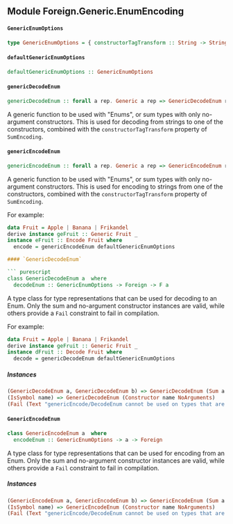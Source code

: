 ## Module Foreign.Generic.EnumEncoding

#### `GenericEnumOptions`

``` purescript
type GenericEnumOptions = { constructorTagTransform :: String -> String }
```

#### `defaultGenericEnumOptions`

``` purescript
defaultGenericEnumOptions :: GenericEnumOptions
```

#### `genericDecodeEnum`

``` purescript
genericDecodeEnum :: forall a rep. Generic a rep => GenericDecodeEnum rep => GenericEnumOptions -> Foreign -> F a
```

A generic function to be used with "Enums", or sum types with only no-argument constructors. This is used for decoding from strings to one of the constructors, combined with the `constructorTagTransform` property of `SumEncoding`.

#### `genericEncodeEnum`

``` purescript
genericEncodeEnum :: forall a rep. Generic a rep => GenericEncodeEnum rep => GenericEnumOptions -> a -> Foreign
```

A generic function to be used with "Enums", or sum types with only no-argument constructors. This is used for encoding to strings from one of the constructors, combined with the `constructorTagTransform` property of `SumEncoding`.

For example:

```purescript
data Fruit = Apple | Banana | Frikandel
derive instance geFruit :: Generic Fruit _
instance eFruit :: Encode Fruit where
  encode = genericEncodeEnum defaultGenericEnumOptions

#### `GenericDecodeEnum`

``` purescript
class GenericDecodeEnum a  where
  decodeEnum :: GenericEnumOptions -> Foreign -> F a
```

A type class for type representations that can be used for decoding to an Enum. Only the sum and no-argument constructor instances are valid, while others provide a `Fail` constraint to fail in compilation.

For example:

```purescript
data Fruit = Apple | Banana | Frikandel
derive instance geFruit :: Generic Fruit _
instance dFruit :: Decode Fruit where
  decode = genericDecodeEnum defaultGenericEnumOptions
```

##### Instances
``` purescript
(GenericDecodeEnum a, GenericDecodeEnum b) => GenericDecodeEnum (Sum a b)
(IsSymbol name) => GenericDecodeEnum (Constructor name NoArguments)
(Fail (Text "genericEncode/DecodeEnum cannot be used on types that are not sums of constructors with no arguments.")) => GenericDecodeEnum (Constructor name a)
```

#### `GenericEncodeEnum`

``` purescript
class GenericEncodeEnum a  where
  encodeEnum :: GenericEnumOptions -> a -> Foreign
```

A type class for type representations that can be used for encoding from an Enum. Only the sum and no-argument constructor instances are valid, while others provide a `Fail` constraint to fail in compilation.

##### Instances
``` purescript
(GenericEncodeEnum a, GenericEncodeEnum b) => GenericEncodeEnum (Sum a b)
(IsSymbol name) => GenericEncodeEnum (Constructor name NoArguments)
(Fail (Text "genericEncode/DecodeEnum cannot be used on types that are not sums of constructors with no arguments.")) => GenericEncodeEnum (Constructor name a)
```


